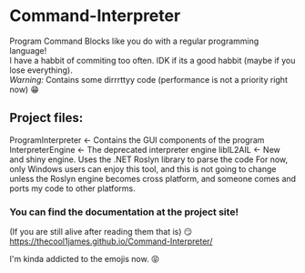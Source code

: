 # Command-Interpreter
Program Command Blocks like you do with a regular programming language!  
I have a habbit of commiting too often. IDK if its a good habbit (maybe if you lose everything).  
*Warning:* Contains some dirrrttyy code (performance is not a priority right now) :grin:
## Project files:
ProgramInterpreter <- Contains the GUI components of the program  
InterpreterEngine  <- The deprecated interpreter engine
libIL2AIL          <- New and shiny engine. Uses the .NET Roslyn library to parse the code
For now, only Windows users can enjoy this tool, and this is not going to change unless the Roslyn engine becomes cross platform, and someone comes and ports my code to other platforms.
### You can find the documentation at the project site!
(If you are still alive after reading them that is) :smirk:  
https://thecool1james.github.io/Command-Interpreter/  

I'm kinda addicted to the emojis now. :stuck_out_tongue_closed_eyes:
